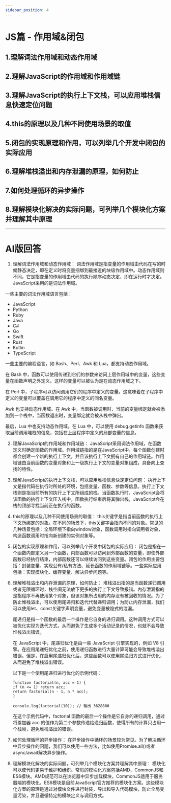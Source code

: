 ```yaml
---
sidebar_position: 4
---
```


# JS篇 - 作用域&闭包
## 1.理解词法作用域和动态作用域
## 2.理解JavaScript的作用域和作用域链
## 3.理解JavaScript的执行上下文栈，可以应用堆栈信息快速定位问题
## 4.this的原理以及几种不同使用场景的取值
## 5.闭包的实现原理和作用，可以列举几个开发中闭包的实际应用
## 6.理解堆栈溢出和内存泄漏的原理，如何防止
## 7.如何处理循环的异步操作
## 8.理解模块化解决的实际问题，可列举几个模块化方案并理解其中原理

---

# AI版回答
1. 理解词法作用域和动态作用域：
词法作用域是指变量的作用域由代码在写的时候静态决定，即在定义时将变量捆绑到最接近的块级作用域中。动态作用域则不同，它是指变量的作用域由代码的执行顺序动态决定，即在运行时才决定。JavaScript采用的是词法作用域。

一些主要的词法作用域语言包括：
- JavaScript
- Python
- Ruby
- Java
- C#
- Go
- Swift
- Rust
- Kotlin
- TypeScript

一些主要的编程语言，如 Bash、Perl、Awk 和 Lua，都支持动态作用域。

在 Bash 中，函数可以使用传递到它们的参数来访问上层作用域中的变量，这些变量在函数声明之外定义。这样的变量可以被认为是在动态作用域之下。

在 Perl 中，子程序可以访问调用它们的程序中定义的变量。这意味着在子程序中定义的变量可以覆盖在调用它的程序中定义的同名变量。

Awk 也支持动态作用域。在 Awk 中，当函数被调用时，当前的变量绑定就会被添加到一个栈中，当函数退出时，变量绑定就会被从栈中弹出。

最后，Lua 中也支持动态作用域。在 Lua 中，可以使用 debug.getinfo 函数来获取当前调用堆栈的信息，包括在上层程序中定义的局部变量的信息。



2. 理解JavaScript的作用域和作用域链：
JavaScript采用词法作用域，在函数定义时确定函数的作用域。作用域链指的是在JavaScript中，每个函数创建时都会创建一个新的执行上下文，并且该执行上下文拥有自己的作用域链。作用域链由当前函数的变量对象和上一级执行上下文的变量对象组成，具备向上查找的特性。

3. 理解JavaScript的执行上下文栈，可以应用堆栈信息快速定位问题：
执行上下文是指代码在执行时所处的环境，包括变量、函数、参数等信息。执行上下文栈则是指当前所有的执行上下文所组成的栈。当函数执行时，JavaScript会将该函数的执行上下文压入栈中，函数执行结束后将其弹出栈，JavaScript会在栈的顶部寻找当前正在执行的函数。

4. this的原理以及几种不同使用场景的取值：
this关键字是指当前函数的执行上下文所绑定的对象。在不同的场景下，this关键字会指向不同的对象。常见的几种场景包括：全局环境下指向window对象，函数调用时指向调用者对象，构造函数调用时指向新创建的实例对象等。

5. 闭包的实现原理和作用，可以列举几个开发中闭包的实际应用：
闭包是指在一个函数内部定义另一个函数，内部函数可以访问到外部函数的变量，即使外部函数已经执行结束，内部函数还可以继续访问到这些变量。闭包的作用主要包括：封装变量、实现公有/私有方法、延长函数的作用域链等。一些实际应用包括：实现模块化、缓存变量、解决异步问题等。

6. 理解堆栈溢出和内存泄漏的原理，如何防止：
堆栈溢出指的是当函数递归调用或者无限循环时，栈空间无法放下更多的执行上下文导致报错。内存泄漏指的是指程序不再使用某个对象，但该对象所占用的内存没有被回收的情况。为了防止堆栈溢出，可以使用尾递归和迭代代替递归调用；为防止内存泄漏，我们可以使用let、const关键字声明变量，避免变量被隐式的泄漏。

    尾递归是指一个函数的最后一个操作是它自身的递归调用。这种调用方式可以被优化实现为迭代方式，从而避免了生成多个活动记录的情况，也就不会导致堆栈溢出错误。

    在 JavaScript 中，尾递归优化是由一些 JavaScript 引擎实现的，例如 V8 引擎。在应用尾递归优化之前，使用递归函数进行大量计算可能会导致堆栈溢出错误。但是，在启用尾递归优化后，这些函数可以使用尾递归方式进行优化，从而避免了堆栈溢出错误。

    以下是一个使用尾递归进行优化的示例代码：

    ```
    function factorial(n, acc = 1) {
    if (n <= 1) return acc;
    return factorial(n - 1, n * acc);
    }

    console.log(factorial(10)); // 输出 3628800
    ```

    在这个示例代码中，factorial 函数的最后一个操作是它自身的递归调用，通过将累加器 acc 的值作为第二个参数传递给递归函数，使得所有的计算只占用一个栈帧，避免堆栈溢出的错误。

7. 如何处理循环的异步操作：
在异步操作中循环的场景较为常见。为了解决循环中异步操作的问题，我们可以使用一些方法，比如使用Promise.all()或者async/await解决异步操作。

8. 理解模块化解决的实际问题，可列举几个模块化方案并理解其中原理：
模块化可以使代码更易于维护和组织。常见的模块化方案包括AMD、CommonJS和ES6模块。AMD规范可以在浏览器中异步加载模块，CommonJS适用于服务器端的模块化，ES6模块是目前JavaScript官方推荐的模块化方案。这些模块化方案的原理是通过对模块文件进行封装，导出和导入代码模块，防止全局变量污染，并且遵循特定的模块定义与调用方式。
